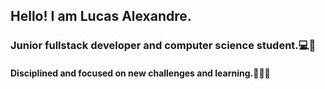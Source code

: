 <h2>Hello! I am Lucas Alexandre.</h2>

<h3>Junior fullstack developer and computer science student.💻📖</h3>

<h4>Disciplined and focused on new challenges and learning.🧑🏽‍💻</h4>
